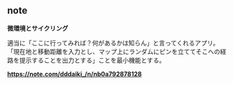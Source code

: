 note
-
**微環境とサイクリング**

適当に「ここに行ってみれば？何があるかは知らん」と言ってくれるアプリ。
「現在地と移動距離を入力とし、マップ上にランダムにピンを立ててそこへの経路を提示することを出力とする」ことを最小機能とする。


**https://note.com/dddaiki_/n/nb0a792878128**

